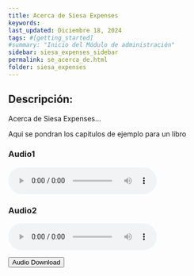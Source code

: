 ```yaml
---
title: Acerca de Siesa Expenses
keywords:
last_updated: Diciembre 18, 2024
tags: #[getting_started]
#summary: "Inicio del Módulo de administración"
sidebar: siesa_expenses_sidebar
permalink: se_acerca_de.html
folder: siesa_expenses
---
```


## **Descripción:**

Acerca de Siesa Expenses...

Aqui se pondran los capitulos de ejemplo para un libro

### **Audio1**

<audio controls>
  <source src="/pages/libro1/0_Introduccion.mp3" type="audio/mpeg">
  Tu navegador no soporta el elemento de audio.
</audio>

### **Audio2**

<audio controls>
  <source src="/pages/libro1/1_Salud.mp3" type="audio/mpeg">
  Tu navegador no soporta el elemento de audio.
</audio>

<a target="_blank" rel="noopener" class="noCrossRef" href="/pages/libro1/1_Salud.mp3"><button type="button" class="btn btn-default" aria-label="Left Align"><span class="glyphicon glyphicon-download-alt" aria-hidden="true"></span> Audio Download</button></a>

